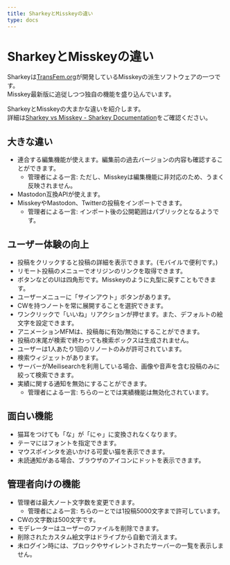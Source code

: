 ```yaml
---
title: SharkeyとMisskeyの違い
type: docs
---
```


# SharkeyとMisskeyの違い

Sharkeyは[TransFem.org](https://activitypub.software/TransFem-org/Sharkey)が開発しているMisskeyの派生ソフトウェアの一つです。  
Misskey最新版に追従しつつ独自の機能を盛り込んでいます。  

SharkeyとMisskeyの大まかな違いを紹介します。  
詳細は[Sharkey vs Misskey - Sharkey Documentation](https://docs.joinsharkey.org/docs/comparison/misskey/)をご確認ください。

## 大きな違い

- 連合する編集機能が使えます。編集前の過去バージョンの内容も確認することができます。
  - 管理者による一言: ただし、Misskeyは編集機能に非対応のため、うまく反映されません。
- Mastodon互換APIが使えます。
- MisskeyやMastodon、Twitterの投稿をインポートできます。
  - 管理者による一言: インポート後の公開範囲はパブリックとなるようです。

## ユーザー体験の向上

- 投稿をクリックすると投稿の詳細を表示できます。(モバイルで便利です。)
- リモート投稿のメニューでオリジンのリンクを取得できます。
- ボタンなどのUIは四角形です。Misskeyのように丸型に戻すこともできます。
- ユーザーメニューに「サインアウト」ボタンがあります。
- CWを持つノートを常に展開することを選択できます。
- ワンクリックで「いいね」リアクションが押せます。また、デフォルトの絵文字を設定できます。
- アニメーションMFMは、投稿毎に有効/無効にすることができます。
- 投稿の末尾が検索で終わっても検索ボックスは生成されません。
- ユーザーは1人あたり1回のリノートのみが許可されています。
- 検索ウィジェットがあります。
- サーバーがMeilisearchを利用している場合、画像や音声を含む投稿のみに絞って検索できます。
- 実績に関する通知を無効にすることができます。
  - 管理者による一言: ちらのーとでは実績機能は無効化されています。

## 面白い機能

- 猫耳をつけても「な」が「にゃ」に変換されなくなります。
- テーマにはフォントを指定できます。
- マウスポインタを追いかける可愛い猫を表示できます。
- 未読通知がある場合、ブラウザのアイコンにドットを表示できます。

## 管理者向けの機能

- 管理者は最大ノート文字数を変更できます。
  - 管理者による一言: ちらのーとでは1投稿5000文字まで許可しています。
- CWの文字数は500文字です。
- モデレーターはユーザーのファイルを削除できます。
- 削除されたカスタム絵文字はドライブから自動で消えます。
- 未ログイン時には、ブロックやサイレントされたサーバーの一覧を表示しません。
